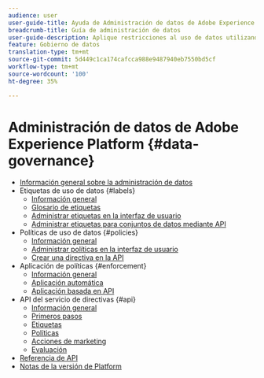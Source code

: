 ```yaml
---
audience: user
user-guide-title: Ayuda de Administración de datos de Adobe Experience Platform
breadcrumb-title: Guía de administración de datos
user-guide-description: Aplique restricciones al uso de datos utilizando etiquetas, acciones de marketing y políticas.
feature: Gobierno de datos
translation-type: tm+mt
source-git-commit: 5d449c1ca174cafcca988e9487940eb7550bd5cf
workflow-type: tm+mt
source-wordcount: '100'
ht-degree: 35%

---
```



# Administración de datos de Adobe Experience Platform {#data-governance}

* [Información general sobre la administración de datos](home.md)
* Etiquetas de uso de datos {#labels}
   * [Información general](labels/overview.md)
   * [Glosario de etiquetas](labels/reference.md)
   * [Administrar etiquetas en la interfaz de usuario](labels/user-guide.md)
   * [Administrar etiquetas para conjuntos de datos mediante API](labels/dataset-api.md)
* Políticas de uso de datos {#policies}
   * [Información general](policies/overview.md)
   * [Administrar políticas en la interfaz de usuario](policies/user-guide.md)
   * [Crear una directiva en la API](policies/create.md)
* Aplicación de políticas {#enforcement}
   * [Información general](enforcement/overview.md)
   * [Aplicación automática](enforcement/auto-enforcement.md)
   * [Aplicación basada en API](enforcement/api-enforcement.md)
* API del servicio de directivas {#api}
   * [Información general](api/overview.md)
   * [Primeros pasos](api/getting-started.md)
   * [Etiquetas](api/labels.md)
   * [Políticas](api/policies.md)
   * [Acciones de marketing](api/marketing-actions.md)
   * [Evaluación](api/evaluation.md)
* [Referencia de API](https://www.adobe.io/apis/experienceplatform/home/api-reference.html#!acpdr/swagger-specs/dule-policy-service.yaml)
* [Notas de la versión de Platform](https://www.adobe.com/go/platform-release-notes-en)
